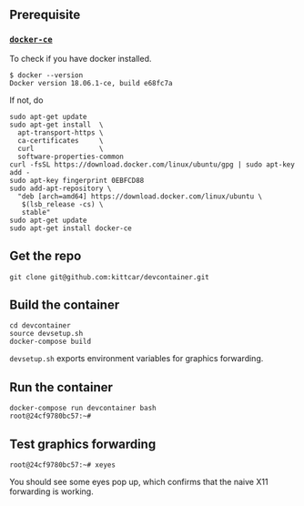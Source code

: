 ## Prerequisite
### [`docker-ce`](https://docs.docker.com/install/linux/docker-ce/ubuntu/#install-docker-ce-1)
To check if you have docker installed.
```
$ docker --version
Docker version 18.06.1-ce, build e68fc7a
```

If not, do
```
sudo apt-get update
sudo apt-get install  \
  apt-transport-https \
  ca-certificates     \
  curl                \
  software-properties-common
curl -fsSL https://download.docker.com/linux/ubuntu/gpg | sudo apt-key add -
sudo apt-key fingerprint 0EBFCD88
sudo add-apt-repository \
  "deb [arch=amd64] https://download.docker.com/linux/ubuntu \
   $(lsb_release -cs) \
   stable"
sudo apt-get update
sudo apt-get install docker-ce
```

## Get the repo
```
git clone git@github.com:kittcar/devcontainer.git 
```
## Build the container
```
cd devcontainer
source devsetup.sh
docker-compose build
```
`devsetup.sh` exports environment variables for graphics forwarding.

## Run the container
```
docker-compose run devcontainer bash
root@24cf9780bc57:~#
```

## Test graphics forwarding
```
root@24cf9780bc57:~# xeyes
```
You should see some eyes pop up, which confirms that the naive X11 forwarding is working.
